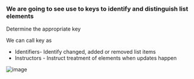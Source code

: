 ### We are going to see use to keys to identify and distinguish list elements

Determine the appropriate key

We can call key as
 - Identifiers- Identify changed, added or removed list items
 - Instructors - Instruct treatment of elements when updates happen

 ![image](https://user-images.githubusercontent.com/78967360/208157435-1b76e530-814c-41ee-95e2-b59e5181005d.png)